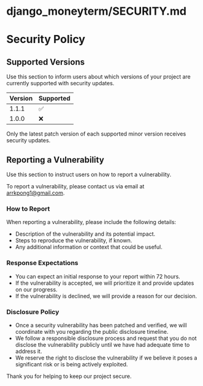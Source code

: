 # django_moneyterm/SECURITY.md
# Security Policy

## Supported Versions

Use this section to inform users about which versions of your project are currently supported with security updates.

| Version | Supported          |
| ------- | ------------------ |
| 1.1.1   | :white_check_mark: |
| 1.0.0   | :x:                |

Only the latest patch version of each supported minor version receives security updates.

## Reporting a Vulnerability

Use this section to instruct users on how to report a vulnerability.

To report a vulnerability, please contact us via email at arrkpong1@gmail.com.

### How to Report

When reporting a vulnerability, please include the following details:
- Description of the vulnerability and its potential impact.
- Steps to reproduce the vulnerability, if known.
- Any additional information or context that could be useful.

### Response Expectations

- You can expect an initial response to your report within 72 hours.
- If the vulnerability is accepted, we will prioritize it and provide updates on our progress.
- If the vulnerability is declined, we will provide a reason for our decision.

### Disclosure Policy

- Once a security vulnerability has been patched and verified, we will coordinate with you regarding the public disclosure timeline.
- We follow a responsible disclosure process and request that you do not disclose the vulnerability publicly until we have had adequate time to address it.
- We reserve the right to disclose the vulnerability if we believe it poses a significant risk or is being actively exploited.

Thank you for helping to keep our project secure.
